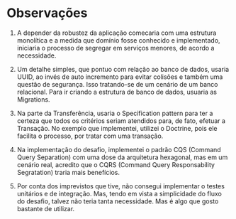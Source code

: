 # Observações 

1. A depender da robustez da aplicação comecaria com uma estrutura monolítica e a medida que domínio fosse conhecido e implementado, iniciaria o processo de segregar em serviços menores, de acordo a necessidade.

2. Um detalhe simples, que pontuo com relação ao banco de dados, usaria UUID, ao invés de auto incremento para evitar colisões e também uma questão de segurança. Isso tratando-se de um cenário de um banco relacional. Para ir criando a estrutura de banco de dados, usuaria as Migrations.

3. Na parte da Transferência, usaria o Specification pattern para ter a certeza que todos os critérios seriam atendidos para, de fato, efetuar a Transação. No exemplo que implementei, utilizei o Doctrine, pois ele facilita o processo, por tratar com uma transação.

4. Na implementação do desafio, implementei o padrão CQS (Command Query Separation) com uma dose da arquitetura hexagonal, mas em um cenário real, acredito que o CQRS (Command Query Responsability Segratation) traria mais benefícios.

5. Por conta dos imprevistos que tive, não consegui implementar o testes unitários e de integração. Mas, tendo em vista a simplicidade do fluxo do desafio, talvez não teria tanta necessidade. Mas é algo que gosto bastante de utilizar.